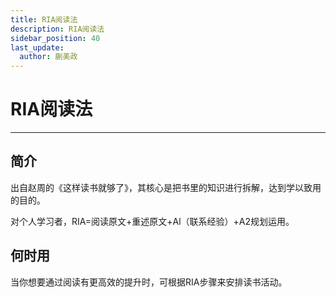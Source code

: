```yaml
---
title: RIA阅读法
description: RIA阅读法
sidebar_position: 40
last_update:
  author: 蒯美政
---
```


# RIA阅读法

------

## 简介

出自赵周的《这样读书就够了》，其核心是把书里的知识进行拆解，达到学以致用的目的。

对个人学习者，RIA=阅读原文+重述原文+Al（联系经验）+A2规划运用。

## 何时用

当你想要通过阅读有更高效的提升时，可根据RIA步骤来安排读书活动。
